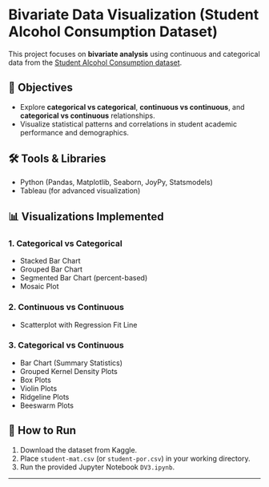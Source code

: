 # Bivariate Data Visualization (Student Alcohol Consumption Dataset)

This project focuses on **bivariate analysis** using continuous and categorical data from the [Student Alcohol Consumption dataset](https://www.kaggle.com/datasets/uciml/student-alcohol-consumption).

## 📌 Objectives
- Explore **categorical vs categorical**, **continuous vs continuous**, and **categorical vs continuous** relationships.
- Visualize statistical patterns and correlations in student academic performance and demographics.

## 🛠️ Tools & Libraries
- Python (Pandas, Matplotlib, Seaborn, JoyPy, Statsmodels)
- Tableau (for advanced visualization)

## 📊 Visualizations Implemented
### 1. Categorical vs Categorical
- Stacked Bar Chart  
- Grouped Bar Chart  
- Segmented Bar Chart (percent-based)  
- Mosaic Plot  

### 2. Continuous vs Continuous
- Scatterplot with Regression Fit Line  

### 3. Categorical vs Continuous
- Bar Chart (Summary Statistics)  
- Grouped Kernel Density Plots  
- Box Plots  
- Violin Plots  
- Ridgeline Plots  
- Beeswarm Plots  

## 🚀 How to Run
1. Download the dataset from Kaggle.  
2. Place `student-mat.csv` (or `student-por.csv`) in your working directory.  
3. Run the provided Jupyter Notebook `DV3.ipynb`.  

---
